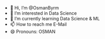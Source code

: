 - 👋 Hi, I’m @OsmanByrm
- 👀 I’m interested in Data Science
- 🌱 I’m currently learning Data Science & ML 
- 📫 How to reach me E-Mail
- 😄 Pronouns: OSMAN

<!---
OsmanByrm/OsmanByrm is a ✨ special ✨ repository because its `README.md` (this file) appears on your GitHub profile.
You can click the Preview link to take a look at your changes.
--->
